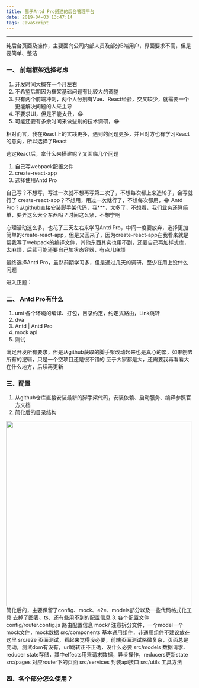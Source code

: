 ```yaml
---
title: 基于Antd Pro搭建的后台管理平台
date: 2019-04-03 13:47:14
tags: JavaScript
---
```


------

纯后台页面及操作，主要面向公司内部人员及部分B端用户，界面要求不高，但是要简单、整洁

### 一、 前端框架选择考虑
1. 开发时间大概在一个月左右
2. 不希望后期因为框架基础问题有比较大的调整
3. 只有两个前端冲刺，两个人分别有Vue、React经验，交叉较少，就需要一个更能解决问题的人来主导
4. 不要求UI，但是不能太丑，😂
5. 可能还要有多余时间来做些别的技术调研，😂

相对而言，我在React上的实践更多，遇到的问题更多，并且对方也有学习React的意向，所以选择了React

选定React后，拿什么来搭建呢？又面临几个问题
  <!--more-->
1. 自己写webpack配置文件
2. create-react-app
3. 选择使用Antd Pro

自己写？不想写，写过一次就不想再写第二次了，不想每次都上来造轮子，会写就行了
create-react-app？不想用，用过一次就行了，不想每次都用，😂
Antd Pro？从github直接安装脚手架代码，我***，太多了，不想看，我们业务还算简单，要弄这么大个东西吗？时间这么紧，不想学啊

心理活动这么多，也花了三天左右来学习Antd Pro，中间一度要放弃，选择更加简单的create-react-app，但是又回来了，因为create-react-app在我看来就是帮我写了webpack的编译文件，其他东西其实也用不到，还要自己再加样式库，太麻烦，后续可能还要自己加状态容器，有点儿麻烦


最终选择Antd Pro，虽然前期学习多，但是通过几天的调研，至少在用上没什么问题

进入正题：
### 二、 Antd Pro有什么
1. umi 各个环境的编译、打包，目录约定，约定式路由，Link跳转
2. dva
3. Antd | Antd Pro
4. mock api
5. 测试

满足开发所有要求，但是从github获取的脚手架改动起来也是真心的累，如果刨去所有的逻辑，只是一个空项目还是很不错的
至于大家都是大，还需要我再看看大在什么地方，后续再更新

### 三、配置
1. 从github仓库直接安装最新的脚手架代码，安装依赖、启动服务、编译参照官方文档
2. 简化后的目录结构
<img src='/assets/images/mulu.png' style="width: 500px" />
简化后的，主要保留了config、mock、e2e、models部分以及一些代码格式化工具
去掉了图表、ts、还有些用不到的配置信息
3. 各个配置文件
config/router.config.js 路由配置信息
mock/ 注意拆分文件，一个model一个mock文件，mock数据
src/components 基本通用组件，非通用组件不建议放在这里
src/e2e 页面测试，看起来觉得没必要，前端页面测试略微复杂，页面总是变动，测试dom有没有，url跳转正不正确，没什么必要
src/models 数据请求、reducer state存储，其中effects用来请求数据，异步操作，reducers更新state
src/pages 对应router下的页面
src/services 封装api接口
src/utils 工具方法

### 四、各个部分怎么使用？